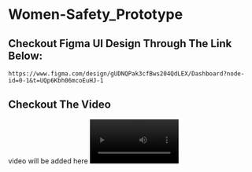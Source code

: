 # Women-Safety_Prototype
## Checkout Figma UI Design Through The Link Below: 
    https://www.figma.com/design/gUDNQPak3cfBws204QdLEX/Dashboard?node-id=0-1&t=UQp6Kbh06mcoEuHJ-1
## Checkout The Video
  video will be added here
  <video src="" width=180>
